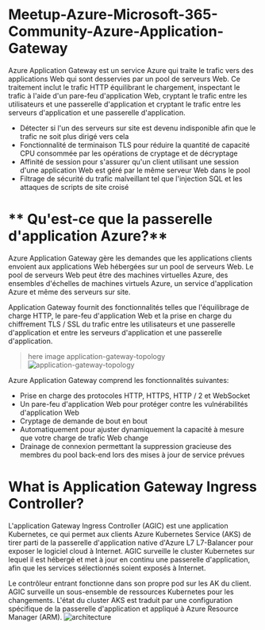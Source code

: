 # Meetup-Azure-Microsoft-365-Community-Azure-Application-Gateway

Azure Application Gateway est un service Azure qui traite le trafic vers des applications Web qui sont desservies par un pool de serveurs Web. Ce traitement inclut le trafic HTTP équilibrant le chargement, inspectant le trafic à l'aide d'un pare-feu d'application Web, cryptant le trafic entre les utilisateurs et une passerelle d'application et cryptant le trafic entre les serveurs d'application et une passerelle d'application.

* Détecter si l'un des serveurs sur site est devenu indisponible afin que le trafic ne soit plus dirigé vers cela 
* Fonctionnalité de terminaison TLS pour réduire la quantité de capacité CPU consommée par les opérations de cryptage et de décryptage
* Affinité de session pour s'assurer qu'un client utilisant une session d'une application Web est géré par le même serveur Web dans le pool
* Filtrage de sécurité du trafic malveillant tel que l'injection SQL et les attaques de scripts de site croisé


# ** Qu'est-ce que la passerelle d'application Azure?**
Azure Application Gateway gère les demandes que les applications clients envoient aux applications Web hébergées sur un pool de serveurs Web. Le pool de serveurs Web peut être des machines virtuelles Azure, des ensembles d'échelles de machines virtuels Azure, un service d'application Azure et même des serveurs sur site.

Application Gateway fournit des fonctionnalités telles que l'équilibrage de charge HTTP, le pare-feu d'application Web et la prise en charge du chiffrement TLS / SSL du trafic entre les utilisateurs et une passerelle d'application et entre les serveurs d'application et une passerelle d'application.

> here image application-gateway-topology
> ![application-gateway-topology](https://user-images.githubusercontent.com/108787059/223244209-052189a8-7515-4976-b67e-1fb3ef752408.png)

> 

Azure Application Gateway comprend les fonctionnalités suivantes:

* Prise en charge des protocoles HTTP, HTTPS, HTTP / 2 et WebSocket
* Un pare-feu d'application Web pour protéger contre les vulnérabilités d'application Web
* Cryptage de demande de bout en bout
* Automatiquement pour ajuster dynamiquement la capacité à mesure que votre charge de trafic Web change
* Drainage de connexion permettant la suppression gracieuse des membres du pool back-end lors des mises à jour de service prévues

# **What is Application Gateway Ingress Controller?**

L'application Gateway Ingress Controller (AGIC) est une application Kubernetes, ce qui permet aux clients Azure Kubernetes Service (AKS) de tirer parti de la passerelle d'application native d'Azure L7 L7-Balancer pour exposer le logiciel cloud à Internet. AGIC surveille le cluster Kubernetes sur lequel il est hébergé et met à jour en continu une passerelle d'application, afin que les services sélectionnés soient exposés à Internet.

Le contrôleur entrant fonctionne dans son propre pod sur les AK du client. AGIC surveille un sous-ensemble de ressources Kubernetes pour les changements. L'état du cluster AKS est traduit par une configuration spécifique de la passerelle d'application et appliqué à Azure Resource Manager (ARM).
![architecture](https://user-images.githubusercontent.com/108787059/223260871-26e5369d-4240-4830-a8d1-5af109239ba2.png)

